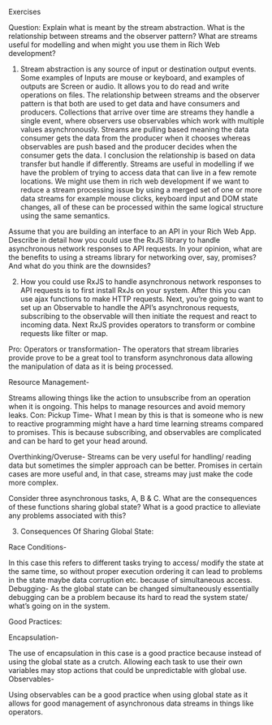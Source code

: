 Exercises 

Question: Explain what is meant by the stream abstraction. What is the relationship between streams and the observer pattern?  What are streams useful for modelling and when might you use them in Rich Web development?

1.	Stream abstraction is any source of input or destination output events. Some examples of Inputs are mouse or keyboard, and examples of outputs are Screen or audio. It allows you to do read and write operations on files. 
The relationship between streams and the observer pattern is that both are used to get data and have consumers and producers. Collections that arrive over time are streams they handle a single event, where observers use observables which work with multiple values asynchronously. Streams are pulling based meaning the data consumer gets the data from the producer when it chooses whereas observables are push based and the producer decides when the consumer gets the data. I conclusion the relationship is based on data transfer but handle if differently.
Streams are useful in modelling if we have the problem of trying to access data that can live in a few remote locations. We might use them in rich web development if we want to reduce a stream processing issue by using a merged set of one or more data streams for example mouse clicks, keyboard input and DOM state changes, all of these can be processed within the same logical structure using the same semantics.


Assume that you are building an interface to an API in your Rich Web App. Describe in detail how you could use the RxJS library to handle asynchronous network responses to API requests. In your opinion, what are the benefits to using a streams library for networking over, say, promises? And what do you think are the downsides?

2.	How you could use RxJS to handle asynchronous network responses to API requests is to first install RxJs on your system. After this you can use ajax functions to make HTTP requests. Next, you’re going to want to set up an Observable to handle the API’s asynchronous requests, subscribing to the observable will then initiate the request and react to incoming data. Next RxJS provides operators to transform or combine requests like filter or map. 

Pro:
Operators or transformation-
The operators that stream libraries provide prove to be a great tool to transform asynchronous data allowing the manipulation of data as it is being processed.

Resource Management-

Streams allowing things like the action to unsubscribe from an operation when it is ongoing. This helps to manage resources and avoid memory leaks.
	Con:
	Pickup Time-
 	What I mean by this is that is someone who is new to reactive programming might 
have a hard time learning streams compared to promises. This is because subscribing, and observables are complicated and can be hard to get your head around.

Overthinking/Overuse- 
Streams can be very useful for handling/ reading data but sometimes the simpler approach can be better. Promises in certain cases are more useful and, in that case, streams may just make the code more complex.


Consider three asynchronous tasks, A, B & C. What are the consequences of these functions sharing global state? What is a good practice to alleviate any problems associated with this?

3.	Consequences Of Sharing Global State:

Race Conditions-

In this case this refers to different tasks trying to access/ modify the state at the same time, so without proper execution ordering it can lead to problems in the state maybe data corruption etc. because of simultaneous access.
Debugging-
As the global state can be changed simultaneously essentially debugging can be a problem because its hard to read the system state/ what’s going on in the system.

Good Practices:

Encapsulation-

The use of encapsulation in this case is a good practice because instead of using the global state as a crutch. Allowing each task to use their own variables may stop actions that could be unpredictable with global use.
Observables-

Using observables can be a good practice when using global state as it allows for good management of asynchronous data streams in things like operators.  
